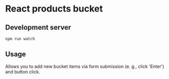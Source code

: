 # React products bucket

## Development server

```
npm run watch
```

## Usage

Allows you to add new bucket items
via form submission (e. g., click 'Enter')
and button click.
